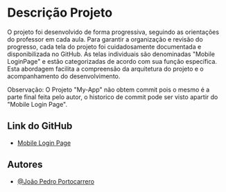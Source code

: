 # Descrição Projeto

O projeto foi desenvolvido de forma progressiva, seguindo as orientações do professor em cada aula. Para garantir a organização e revisão do progresso, cada tela do projeto foi cuidadosamente documentada e disponibilizada no GitHub. As telas individuais são denominadas "Mobile LoginPage" e estão categorizadas de acordo com sua função específica. Esta abordagem facilita a compreensão da arquitetura do projeto e o acompanhamento do desenvolvimento.

Observação: O Projeto "My-App" não obtem commit pois o mesmo é a parte final feita pelo autor, o historico de commit pode ser visto apartir do "Mobile Login Page".

## Link do GitHub 

 - [Mobile Login Page ](https://github.com/SupremeSith/Mobile-LoginPage-main--)


## Autores

- [@João Pedro Portocarrero](https://github.com/SupremeSith)

